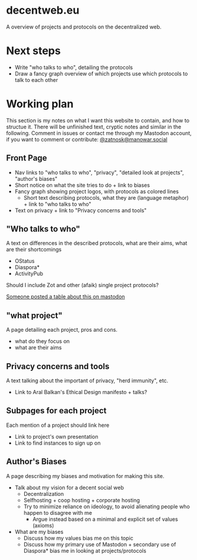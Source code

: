 # decentweb.eu
A overview of projects and protocols on the decentralized web.


# Next steps
* Write "who talks to who", detailing the protocols
* Draw a fancy graph overview of which projects use which protocols to talk to each other

# Working plan
This section is my notes on what I want this website to contain, and how to structue it. There will be unfinished text, cryptic notes and similar in the following. Comment in issues or contact me through my Mastodon account, if you want to comment or contribute: [@zatnosk@manowar.social](https://manowar.social/@zatnosk)

## Front Page

* Nav links to "who talks to who", "privacy", "detailed look at projects", "author's biases"
* Short notice on what the site tries to do + link to biases
* Fancy graph showing project logos, with protocols as colored lines
	* Short text describing protocols, what they are (language metaphor) + link to "who talks to who"
* Text on privacy + link to "Privacy concerns and tools"

## "Who talks to who"
A text on differences in the described protocols, what are their aims, what are their shortcomings

* OStatus
* Diaspora*
* ActivityPub

Should I include Zot and other (afaik) single project protocols?

[Someone posted a table about this on mastodon](https://manowar.social/users/zatnosk/updates/2097)

## "what project"
A page detailing each project, pros and cons.

* what do they focus on
* what are their aims

## Privacy concerns and tools
A text talking about the important of privacy, "herd immunity", etc.

* Link to Aral Balkan's Ethical Design manifesto + talks?

## Subpages for each project
Each mention of a project should link here

* Link to project's own presentation
* Link to find instances to sign up on

## Author's Biases
A page describing my biases and motivation for making this site.

* Talk about my vision for a decent social web
	* Decentralization
	* Selfhosting + coop hosting + corporate hosting
	* Try to minimize reliance on ideology, to avoid alienating people who happen to disagree with me
		* Argue instead based on a minimal and explicit set of values (axioms)
* What are my biases
	* Discuss how my values bias me on this topic
	* Discuss how my primary use of Mastodon + secondary use of Diaspora* bias me in looking at projects/protocols
